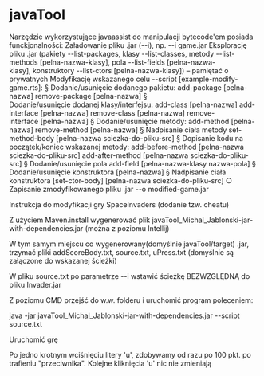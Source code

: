 # javaTool
  Narzędzie wykorzystujące javaassist do manipulacji bytecode'em posiada funckjonalności:
	Załadowanie pliku .jar (--i), np. --i game.jar
	Eksplorację pliku .jar (pakiety --list-packages, klasy --list-classes, metody --list-methods [pelna-nazwa-klasy], pola --list-fields [pelna-nazwa-klasy], konstruktory --list-ctors [pelna-nazwa-klasy]) – pamiętać o prywatnych
	Modyfikację wskazanego celu --script [example-modify-game.rts]:
		§ Dodanie/usunięcie dodanego pakietu: add-package [pelna-nazwa] remove-package [pelna-nazwa]
		§ Dodanie/usunięcie dodanej klasy/interfejsu: add-class [pelna-nazwa] add-interface [pelna-nazwa] remove-class [pelna-nazwa] remove-interface [pelna-nazwa]
		§ Dodanie/usunięcie metody: add-method [pelna-nazwa] remove-method [pelna-nazwa]
		§ Nadpisanie ciała metody set-method-body [pelna-nazwa sciezka-do-pliku-src]
		§ Dopisanie kodu na początek/koniec wskazanej metody: add-before-method [pelna-nazwa sciezka-do-pliku-src] add-after-method [pelna-nazwa sciezka-do-pliku-src]
		§ Dodanie/usunięcie pola add-field [pelna-nazwa-klasy nazwa-pola]
		§ Dodanie/usunięcie konstruktora [pelna-nazwa]
		§ Nadpisanie ciała konstruktora [set-ctor-body] [pelna-nazwa sciezka-do-pliku-src]
	○ Zapisanie zmodyfikowanego pliku .jar --o modified-game.jar

Instrukcja do modyfikacji gry SpaceInvaders (dodanie tzw. cheatu)

Z użyciem Maven.install wygenerować plik javaTool_Michal_Jablonski-jar-with-dependencies.jar (można z poziomu Intellij)

W tym samym miejscu co wygenerowany(domyślnie javaTool/target) .jar, trzymać pliki addScoreBody.txt, source.txt, uPress.txt (domyślnie są załączone do wskazanej ścieżki)

W pliku source.txt po parametrze --i wstawić ścieżkę BEZWZGLĘDNĄ do pliku Invader.jar

Z poziomu CMD przejść do w.w. folderu i uruchomić program poleceniem:

java -jar javaTool_Michal_Jablonski-jar-with-dependencies.jar --script source.txt

Uruchomić grę

Po jedno krotnym wciśnięciu litery 'u', zdobywamy od razu po 100 pkt. po trafieniu "przeciwnika". Kolejne kliknięcia 'u' nic nie zmieniają
